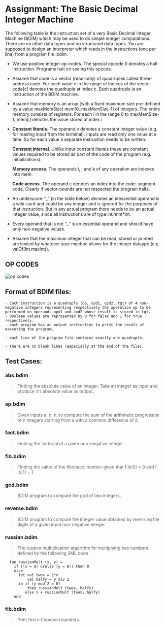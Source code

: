 # Assignmant: The Basic Decimal Integer Machine
The following table is the instruction set of a very Basic Decimal Integer Machine (BDIM) which may be used to
do simple integer computations. There are no other data types and no structured data types. You are supposed
to design an interpreter which reads in the instructions (one per line) from a program file <filename>.bdim.

  - We use positive integer op-codes. The special opcode 0 denotes a halt instruction. Programs halt on
  seeing this opcode.

  - Assume that code is a vector (read-only) of quadruples called three-address code. For each value c in the
  range of indices of the vector code[c] denotes the quadruple at index c. Each quadruple is an instruction
  of the BDIM machine.

  - Assume that memory is an array (with a fixed maximum size pre-defined by a value maxMemSize)
  mem[0..maxMemSize-1] of integers. The entire memory consists of registers. For each i in the range
  0 to maxMemSize-1, mem[i] denotes the value stored at index i

  - **Constant literals**. The operand v denotes a constant integer value (e.g. for reading input from the
  terminal). Inputs are read only one value at a time. So for each value a separate instruction needs
  to be written.

    **Constant internal**. Unlike input constant literals these are constant values required to be stored as part
      of the code of the program (e.g. initializations).

    **Memory access**. The operands i, j and k of any operation are indexes into mem.

    **Code access**. The operand c denotes an index into the code-segment code. Clearly if vector-bounds are
      not respected the program halts.

  - An underscore “_” (in the table below) denotes an inessential operand is a wild-card and could be any
  integer and is ignored for the purposes of that instruction. But in any actual program there needs to be
  an actual integer value, since all instructions are of type int*int*int*int.

  - Every operand that is not “_” is an essential operand and should have only non-negative values.

  - Assume that the maximum integer that can be read, stored or printed are limited by whatever your
  machne allows for the integer dataype (e.g. valOf(Int.maxInt)).
  
  
  ## OP CODES
  
  ![op codes](https://user-images.githubusercontent.com/58507582/149345102-6a0d6d67-ef55-420a-89b6-1dbf932f121b.png)
  
  ## Format of BDIM files:
  
    - Each instruction is a quadruple (op, opd1, opd2, tgt) of 4 non-negative integers representing respectively the operation op to be performed on operands opd1 and opd2 whose result is stored in tgt.
    - Boolean values are represented by 0 for false and 1 for true respectively.
    - each program has an output instruction to print the result of executing the program.
  
    - each line of the program file contains exactly one quadruple.
  
    - there are no blank lines (especially at the end of the file).
  
  ## Test Cases:
  
  ### abs.bdim
  > Finding the absolute value of an integer. Take an integer as input and produce it's absolute value as output.
  
  ### ap.bdim
  > Given inputs a, d, n, to compute the sum of the arithmetic progression of n integers starting from a with a common difference of d.
  
  ### fact.bdim 
  > Finding the factorial of a given non-negative integer.
  
  ### fib.bdim
  > Finding the value of the fibonacci number given that f ib(0) = 0 and f ib(1) = 1
### gcd.bdim
  > BDIM program to compute the gcd of two integers.
### reverse.bdim
  > BDIM program to compute the integer value obtained by reversing the digits of a given input non-negative integer.
### russian.bdim
  > The russion multiplication algorithm for multiplying two numbers defined by the following SML code.
  ```
    fun russianMult (x, y) =
      if ((x = 0) orelse (y = 0)) then 0
      else
        let val twox = 2*x
            val halfy = y div 2
        in if (y mod 2 = 0)
            then russianMult (twox, halfy)
           else x + russianMult (twox, halfy)
      end
  ```
  ### fib.bdim
  > Print first n fibonacci numbers.
  
